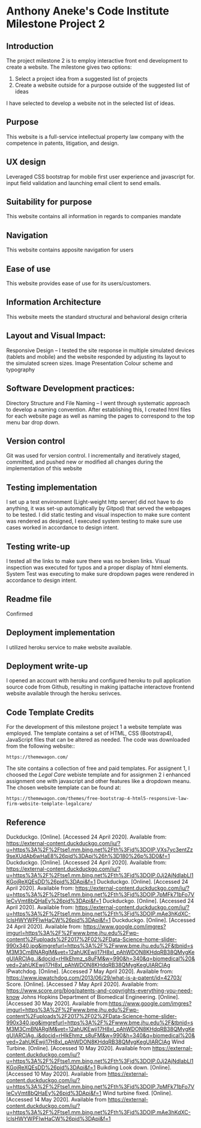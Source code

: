 # Anthony Aneke's Code Institute Milestone Project 2

## Introduction
The project milestone 2 is to employ interactive front end development to create
a website. The milestone gives two options:

1. Select a project idea from a suggested list of projects
2. Create a website outside for a purpose outside of the suggested list of ideas

I have selected to develop a website not in the selected list of ideas.

## Purpose
This website is a full-service intellectual property law company with the competence in patents, litigation, and design.

## UX design
Leveraged CSS bootstrap for mobile first user experience and javascript for. input field validation and launching email client to send emails.

## Suitability for purpose
This website contains all information in regards to companies mandate 

## 	Navigation
This website contains apposite navigation for users

## Ease of use
This website provides ease of use for its users/customers.

## Information Architecture
This website meets the standard structural and behavioral design criteria 

## Layout and Visual Impact:
Responsive Design – I tested the site response in multiple simulated devices (tablets and mobile) and the website responded by adjusting its layout to the simulated screen sizes.
Image Presentation
Colour scheme and typography
## Software Development practices:
Directory Structure and File Naming – I went through systematic approach to develop a naming convention. After establishing this, I created html files for each website page as well as naming the pages to correspond to the top menu bar drop down. 

## Version control
Git was used for version control. I incrementally and iteratively staged, committed, and pushed new or modified all changes during the implementation of this website

## Testing implementation
I set up a test environment (Light-weight http server( did not have to do anything, it was set-up automatically by Gitpod) that served the webpages to be tested. I did static testing and visual inspection to make sure content was rendered as designed, I executed system testing to make sure use cases worked in accordance to design intent.  

## Testing write-up
I tested all the links to make sure there was no broken links.
Visual inspection was executed for typos and a proper display of html elements. 
System Test was executing to make sure dropdown pages were rendered in accordance to design intent. 

## Readme file
Confirmed

## Deployment implementation
I utilized heroku service to make website available. 

## Deployment write-up
I opened an account with heroku and configured heroku to pull application source code from Github, resulting in making ipattache interactove frontend website available through the heroku serivces.

## Code Template Credits
For the development of this milestone project 1 a website template was employed. 
The template contains a set of HTML, CSS (Bootstrap4), JavaScript files that can be
altered as needed. The code was downloaded from the following website::

    https://themewagon.com/

The site contains a collection of  free and paid templates. For assignent 1, I
choosed the *Legal Care* webiste template and for assignmen 2 i enhanced assignment one with javascript and other features like a dropdown meanu. The chosen website template can be found at:

    https://themewagon.com/themes/free-bootstrap-4-html5-responsive-law-firm-website-template-legalcare/

## Reference

Duckduckgo. [Online]. [Accessed 24 April 2020]. Available from: https://external-content.duckduckgo.com/iu/?u=https%3A%2F%2Ftse1.mm.bing.net%2Fth%3Fid%3DOIP.VXs7yc3entZz9seXUdAb6wHaE8%26pid%3DApi%26h%3D180%26p%3D0&f=1
Duckduckgo. [Online]. [Accessed 24 April 2020]. Available from: https://external-content.duckduckgo.com/iu/?u=https%3A%2F%2Ftse1.mm.bing.net%2Fth%3Fid%3DOIP.0Jj2AjNdlabLl1KGojReXQEsDD%26pid%3DApi&f=1
Duckduckgo. [Online]. [Accessed 24 April 2020]. Available from: https://external-content.duckduckgo.com/iu/?u=https%3A%2F%2Ftse1.mm.bing.net%2Fth%3Fid%3DOIP.7pMFk71bFo7VIeCvVmt8bQHaEy%26pid%3DApi&f=1
Duckduckgo. [Online]. [Accessed 24 April 2020]. Available from: https://external-content.duckduckgo.com/iu/?u=https%3A%2F%2Ftse1.mm.bing.net%2Fth%3Fid%3DOIP.mAe3hKdXC-lclsHWYWPFlwHaCW%26pid%3DApi&f=1
Duckduckgo. [Online]. [Accessed 24 April 2020]. Available from:
https://www.google.com/imgres?imgurl=https%3A%2F%2Fwww.bme.jhu.edu%2Fwp-content%2Fuploads%2F2017%2F02%2FData-Science-home-slider-990x340.jpg&imgrefurl=https%3A%2F%2Fwww.bme.jhu.edu%2F&tbnid=sM3M3CmBNARglM&vet=12ahUKEwji17H8xI_pAhWDON8KHdqRB38QMygKegUIARClAg..i&docid=rHlkEhmz_s8uFM&w=990&h=340&q=biomedical%20&ved=2ahUKEwji17H8xI_pAhWDON8KHdqRB38QMygKegUIARClAg
IPwatchdog. [Online]. [Accessed 7 May April 2020]. Available from:
https://www.ipwatchdog.com/2013/06/29/what-is-a-patent/id=42703/
Score. [Online]. [Accessed 7 May April 2020]. Available from:
https://www.score.org/blog/patents-and-copyrights-everything-you-need-know
Johns Hopkins Department of Biomedical Engineering. [Online]. [Accessed 30 May 2020]. Available from:https://www.google.com/imgres?imgurl=https%3A%2F%2Fwww.bme.jhu.edu%2Fwp-content%2Fuploads%2F2017%2F02%2FData-Science-home-slider-990x340.jpg&imgrefurl=https%3A%2F%2Fwww.bme.jhu.edu%2F&tbnid=sM3M3CmBNARglM&vet=12ahUKEwji17H8xI_pAhWDON8KHdqRB38QMygKegUIARClAg..i&docid=rHlkEhmz_s8uFM&w=990&h=340&q=biomedical%20&ved=2ahUKEwji17H8xI_pAhWDON8KHdqRB38QMygKegUIARClAg
Wind Turbine. [Online]. [Accessed 10 May 2020]. Available from https://external-content.duckduckgo.com/iu/?u=https%3A%2F%2Ftse1.mm.bing.net%2Fth%3Fid%3DOIP.0Jj2AjNdlabLl1KGojReXQEsDD%26pid%3DApi&f=1
Buikding Look down. [Online]. [Accessed 10 May 2020]. Available from https://external-content.duckduckgo.com/iu/?u=https%3A%2F%2Ftse1.mm.bing.net%2Fth%3Fid%3DOIP.7pMFk71bFo7VIeCvVmt8bQHaEy%26pid%3DApi&f=1
Wind turbine fixed. [Online]. [Accessed 14 May 2020]. Available from https://external-content.duckduckgo.com/iu/?u=https%3A%2F%2Ftse1.mm.bing.net%2Fth%3Fid%3DOIP.mAe3hKdXC-lclsHWYWPFlwHaCW%26pid%3DApi&f=1
